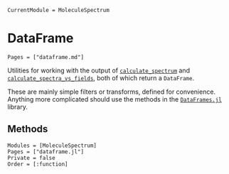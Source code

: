 ```@meta
CurrentModule = MoleculeSpectrum
```

# DataFrame

```@index
Pages = ["dataframe.md"]
```

Utilities for working with the output of [`calculate_spectrum`](@ref) and
[`calculate_spectra_vs_fields`](@ref), both of which return a `DataFrame`.

These are mainly simple filters or transforms, defined for convenience.
Anything more complicated should use the methods in the
[`DataFrames.jl`](https://dataframes.juliadata.org/stable/) library.

## Methods
```@autodocs
Modules = [MoleculeSpectrum]
Pages = ["dataframe.jl"]
Private = false
Order = [:function]
```